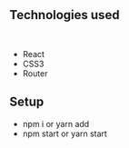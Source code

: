 <h1 style='color: teal> Resort Website</h1>
<h2>About the website</h2><br/>
<p>This is a website for choosing resort for vacations. Here you can get to know about the complimentary services that the resort offer. Also you can choose from a plethora of options. Also you can customize your package for the resort with various add ons like breakfast, pets etc.</p>
<p>The website is live on https://resort-app-101.netlify.app/ </p>
<h2>Preview</h2><br/>
<img src='https://github.com/Nick9499/Resort-App/blob/main/src/images/bresort.PNG' /><br/>
<h2>Technologies used</h2>
<br>
<ul>
  <li>React</li>
  <li>CSS3</li>
  <li>Router</li>
</ul>
<h2>Setup</h2>
<ul>
  <li>npm i or yarn add</li>
  <li>npm start or yarn start</li>
</ul>
 
